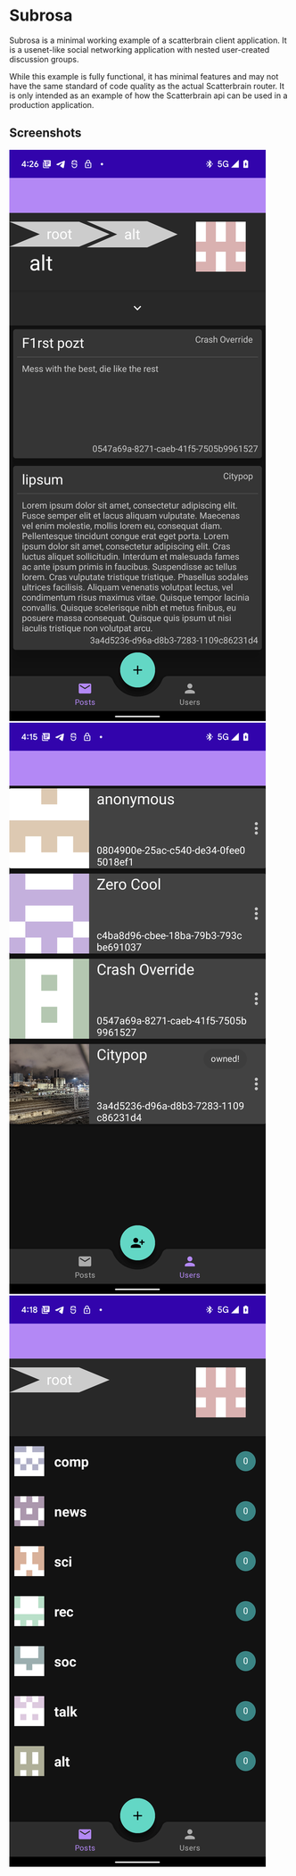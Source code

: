 # Subrosa
Subrosa is a minimal working example of a scatterbrain client application. It is a usenet-like social networking application with nested user-created discussion groups.

While this example is fully functional, it has minimal features and may not have the same standard of code quality as the actual Scatterbrain router. It is only intended as an example of how the Scatterbrain api can be used in a production application. 

## Screenshots
![Posts list](/posts.png)  
![User list](/users.png)  
![Groups list](/grouplist.png)  
